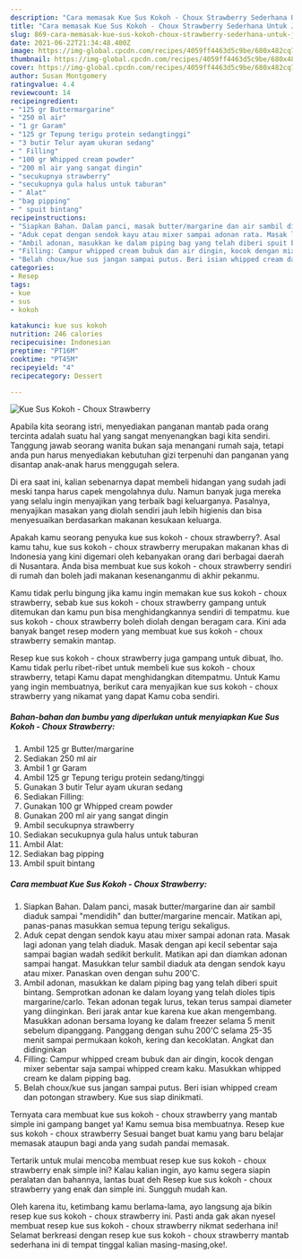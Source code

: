 ```yaml
---
description: "Cara memasak Kue Sus Kokoh - Choux Strawberry Sederhana Untuk Jualan"
title: "Cara memasak Kue Sus Kokoh - Choux Strawberry Sederhana Untuk Jualan"
slug: 869-cara-memasak-kue-sus-kokoh-choux-strawberry-sederhana-untuk-jualan
date: 2021-06-22T21:34:48.400Z
image: https://img-global.cpcdn.com/recipes/4059ff4463d5c9be/680x482cq70/kue-sus-kokoh-choux-strawberry-foto-resep-utama.jpg
thumbnail: https://img-global.cpcdn.com/recipes/4059ff4463d5c9be/680x482cq70/kue-sus-kokoh-choux-strawberry-foto-resep-utama.jpg
cover: https://img-global.cpcdn.com/recipes/4059ff4463d5c9be/680x482cq70/kue-sus-kokoh-choux-strawberry-foto-resep-utama.jpg
author: Susan Montgomery
ratingvalue: 4.4
reviewcount: 14
recipeingredient:
- "125 gr Buttermargarine"
- "250 ml air"
- "1 gr Garam"
- "125 gr Tepung terigu protein sedangtinggi"
- "3 butir Telur ayam ukuran sedang"
- " Filling"
- "100 gr Whipped cream powder"
- "200 ml air yang sangat dingin"
- "secukupnya strawberry"
- "secukupnya gula halus untuk taburan"
- " Alat"
- "bag pipping"
- " spuit bintang"
recipeinstructions:
- "Siapkan Bahan. Dalam panci, masak butter/margarine dan air sambil diaduk sampai &#34;mendidih&#34; dan butter/margarine mencair. Matikan api, panas-panas masukkan semua tepung terigu sekaligus."
- "Aduk cepat dengan sendok kayu atau mixer sampai adonan rata. Masak lagi adonan yang telah diaduk. Masak dengan api kecil sebentar saja sampai bagian wadah sedikit berkulit. Matikan api dan diamkan adonan sampai hangat. Masukkan telur sambil diaduk ata dengan sendok kayu atau mixer. Panaskan oven dengan suhu 200&#39;C."
- "Ambil adonan, masukkan ke dalam piping bag yang telah diberi spuit bintang. Semprotkan adonan ke dalam loyang yang telah dioles tipis margarine/carlo. Tekan adonan tegak lurus, tekan terus sampai diameter yang diinginkan. Beri jarak antar kue karena kue akan mengembang. Masukkan adonan bersama loyang ke dalam freezer selama 5 menit sebelum dipanggang. Panggang dengan suhu 200&#39;C selama 25-35 menit sampai permukaan kokoh, kering dan kecoklatan. Angkat dan didinginkan"
- "Filling: Campur whipped cream bubuk dan air dingin, kocok dengan mixer sebentar saja sampai whipped cream kaku. Masukkan whipped cream ke dalam pipping bag."
- "Belah choux/kue sus jangan sampai putus. Beri isian whipped cream dan potongan strawbery. Kue sus siap dinikmati."
categories:
- Resep
tags:
- kue
- sus
- kokoh

katakunci: kue sus kokoh 
nutrition: 246 calories
recipecuisine: Indonesian
preptime: "PT16M"
cooktime: "PT45M"
recipeyield: "4"
recipecategory: Dessert

---
```



![Kue Sus Kokoh - Choux Strawberry](https://img-global.cpcdn.com/recipes/4059ff4463d5c9be/680x482cq70/kue-sus-kokoh-choux-strawberry-foto-resep-utama.jpg)

Apabila kita seorang istri, menyediakan panganan mantab pada orang tercinta adalah suatu hal yang sangat menyenangkan bagi kita sendiri. Tanggung jawab seorang  wanita bukan saja menangani rumah saja, tetapi anda pun harus menyediakan kebutuhan gizi terpenuhi dan panganan yang disantap anak-anak harus menggugah selera.

Di era  saat ini, kalian sebenarnya dapat membeli hidangan yang sudah jadi meski tanpa harus capek mengolahnya dulu. Namun banyak juga mereka yang selalu ingin menyajikan yang terbaik bagi keluarganya. Pasalnya, menyajikan masakan yang diolah sendiri jauh lebih higienis dan bisa menyesuaikan berdasarkan makanan kesukaan keluarga. 



Apakah kamu seorang penyuka kue sus kokoh - choux strawberry?. Asal kamu tahu, kue sus kokoh - choux strawberry merupakan makanan khas di Indonesia yang kini digemari oleh kebanyakan orang dari berbagai daerah di Nusantara. Anda bisa membuat kue sus kokoh - choux strawberry sendiri di rumah dan boleh jadi makanan kesenanganmu di akhir pekanmu.

Kamu tidak perlu bingung jika kamu ingin memakan kue sus kokoh - choux strawberry, sebab kue sus kokoh - choux strawberry gampang untuk ditemukan dan kamu pun bisa menghidangkannya sendiri di tempatmu. kue sus kokoh - choux strawberry boleh diolah dengan beragam cara. Kini ada banyak banget resep modern yang membuat kue sus kokoh - choux strawberry semakin mantap.

Resep kue sus kokoh - choux strawberry juga gampang untuk dibuat, lho. Kamu tidak perlu ribet-ribet untuk membeli kue sus kokoh - choux strawberry, tetapi Kamu dapat menghidangkan ditempatmu. Untuk Kamu yang ingin membuatnya, berikut cara menyajikan kue sus kokoh - choux strawberry yang nikamat yang dapat Kamu coba sendiri.

<!--inarticleads1-->

##### Bahan-bahan dan bumbu yang diperlukan untuk menyiapkan Kue Sus Kokoh - Choux Strawberry:

1. Ambil 125 gr Butter/margarine
1. Sediakan 250 ml air
1. Ambil 1 gr Garam
1. Ambil 125 gr Tepung terigu protein sedang/tinggi
1. Gunakan 3 butir Telur ayam ukuran sedang
1. Sediakan  Filling:
1. Gunakan 100 gr Whipped cream powder
1. Gunakan 200 ml air yang sangat dingin
1. Ambil secukupnya strawberry
1. Sediakan secukupnya gula halus untuk taburan
1. Ambil  Alat:
1. Sediakan bag pipping
1. Ambil  spuit bintang




<!--inarticleads2-->

##### Cara membuat Kue Sus Kokoh - Choux Strawberry:

1. Siapkan Bahan. Dalam panci, masak butter/margarine dan air sambil diaduk sampai &#34;mendidih&#34; dan butter/margarine mencair. Matikan api, panas-panas masukkan semua tepung terigu sekaligus.
1. Aduk cepat dengan sendok kayu atau mixer sampai adonan rata. Masak lagi adonan yang telah diaduk. Masak dengan api kecil sebentar saja sampai bagian wadah sedikit berkulit. Matikan api dan diamkan adonan sampai hangat. Masukkan telur sambil diaduk ata dengan sendok kayu atau mixer. Panaskan oven dengan suhu 200&#39;C.
1. Ambil adonan, masukkan ke dalam piping bag yang telah diberi spuit bintang. Semprotkan adonan ke dalam loyang yang telah dioles tipis margarine/carlo. Tekan adonan tegak lurus, tekan terus sampai diameter yang diinginkan. Beri jarak antar kue karena kue akan mengembang. Masukkan adonan bersama loyang ke dalam freezer selama 5 menit sebelum dipanggang. Panggang dengan suhu 200&#39;C selama 25-35 menit sampai permukaan kokoh, kering dan kecoklatan. Angkat dan didinginkan
1. Filling: Campur whipped cream bubuk dan air dingin, kocok dengan mixer sebentar saja sampai whipped cream kaku. Masukkan whipped cream ke dalam pipping bag.
1. Belah choux/kue sus jangan sampai putus. Beri isian whipped cream dan potongan strawbery. Kue sus siap dinikmati.




Ternyata cara membuat kue sus kokoh - choux strawberry yang mantab simple ini gampang banget ya! Kamu semua bisa membuatnya. Resep kue sus kokoh - choux strawberry Sesuai banget buat kamu yang baru belajar memasak ataupun bagi anda yang sudah pandai memasak.

Tertarik untuk mulai mencoba membuat resep kue sus kokoh - choux strawberry enak simple ini? Kalau kalian ingin, ayo kamu segera siapin peralatan dan bahannya, lantas buat deh Resep kue sus kokoh - choux strawberry yang enak dan simple ini. Sungguh mudah kan. 

Oleh karena itu, ketimbang kamu berlama-lama, ayo langsung aja bikin resep kue sus kokoh - choux strawberry ini. Pasti anda gak akan nyesel membuat resep kue sus kokoh - choux strawberry nikmat sederhana ini! Selamat berkreasi dengan resep kue sus kokoh - choux strawberry mantab sederhana ini di tempat tinggal kalian masing-masing,oke!.

